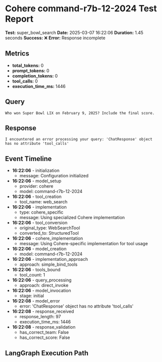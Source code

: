 # Cohere command-r7b-12-2024 Test Report

**Test:** super_bowl_search
**Date:** 2025-03-07 16:22:06
**Duration:** 1.45 seconds
**Success:** ❌
**Error:** Response incomplete

## Metrics

- **total_tokens:** 0
- **prompt_tokens:** 0
- **completion_tokens:** 0
- **tool_calls:** 0
- **execution_time_ms:** 1446

## Query

```
Who won Super Bowl LIX on February 9, 2025? Include the final score.
```

## Response

```
I encountered an error processing your query: 'ChatResponse' object has no attribute 'tool_calls'
```

## Event Timeline

- **16:22:06** - initialization
  - message: Configuration initialized
- **16:22:06** - model_setup
  - provider: cohere
  - model: command-r7b-12-2024
- **16:22:06** - tool_creation
  - tool_name: web_search
- **16:22:06** - implementation
  - type: cohere_specific
  - message: Using specialized Cohere implementation
- **16:22:06** - tool_conversion
  - original_type: WebSearchTool
  - converted_to: StructuredTool
- **16:22:06** - cohere_implementation
  - message: Using Cohere-specific implementation for tool usage
- **16:22:06** - model_creation
  - model: command-r7b-12-2024
- **16:22:06** - implementation_approach
  - approach: simple_bind_tools
- **16:22:06** - tools_bound
  - tool_count: 1
- **16:22:06** - query_processing
  - approach: direct_invoke
- **16:22:06** - model_invocation
  - stage: initial
- **16:22:08** - model_error
  - error: 'ChatResponse' object has no attribute 'tool_calls'
- **16:22:08** - response_received
  - response_length: 97
  - execution_time_ms: 1446
- **16:22:08** - response_validation
  - has_correct_team: False
  - has_correct_score: False

## LangGraph Execution Path

